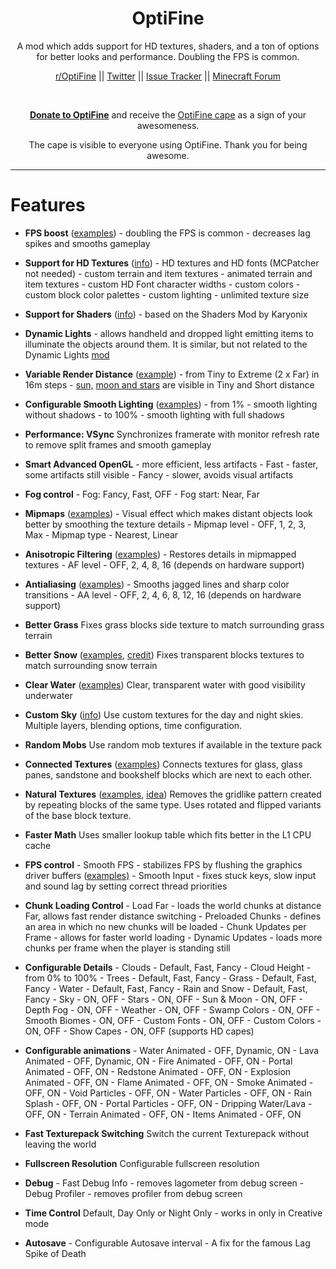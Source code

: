 <div align="center">
  <h1>OptiFine</h1>

  A mod which adds support for HD textures, shaders, and a ton of options for better looks and performance. Doubling the FPS is common.

  [r/OptiFine](https://www.minecraftforum.net/linkout?remoteUrl=https%253a%252f%252fwww.reddit.com%252fr%252fOptifine%252f") || [Twitter](https://twitter.com/sp614x) || [Issue Tracker](https://github.com/sp614x/optifine/issues) || [Minecraft Forum](https://www.minecraftforum.net/forums/mapping-and-modding-java-edition/minecraft-mods/1272953-optifine-hd-fps-boost-dynamic-lights-shaders-and)

  <br>

  **[Donate to OptiFine](https://optifine.net/donate)** and receive the [OptiFine cape](http://i.imgur.com/zXIkv.png) as a sign of your awesomeness.

  The cape is visible to everyone using OptiFine. Thank you for being awesome.
</div>

---

# Features

* **FPS boost** ([examples](http://imgur.com/a/4NhyN#0)) - doubling the FPS is common - decreases lag spikes and smooths gameplay

* **Support for HD Textures** (<a href="" target="">info</a>) - HD textures and HD fonts (MCPatcher not needed) - custom terrain and item textures - animated terrain and item textures - custom HD Font character widths - custom colors - custom block color palettes - custom lighting - unlimited texture size

* **Support for Shaders** ([info](http://www.minecraftforum.net/forums/mapping-and-modding/minecraft-mods/1286604-shaders-mod-updated-by-karyonix)) - based on the Shaders Mod by Karyonix

* **Dynamic Lights** - allows handheld and dropped light emitting items to illuminate the objects around them. It is similar, but not related to the Dynamic Lights [mod](http://www.minecraftforum.net/forums/mapping-and-modding/minecraft-mods/1272478-dynamic-lights)

* **Variable Render Distance** ([example](http://i.imgur.com/qT3P3.png)) - from Tiny to Extreme (2 x Far) in 16m steps - [sun,](http://i.imgur.com/WZCmN.png) [moon and stars](http://i.imgur.com/z9hBK.png) are visible in Tiny and Short distance

* **Configurable Smooth Lighting** ([examples](http://imgur.com/a/q89Qb#0)) - from 1% - smooth lighting without shadows - to 100% - smooth lighting with full shadows

* **Performance: VSync** Synchronizes framerate with monitor refresh rate to remove split frames and smooth gameplay

* **Smart Advanced OpenGL** - more efficient, less artifacts - Fast - faster, some artifacts still visible - Fancy - slower, avoids visual artifacts

* **Fog control** - Fog: Fancy, Fast, OFF - Fog start: Near, Far

* **Mipmaps** ([examples](http://imgur.com/a/7YNwh#0)) - Visual effect which makes distant objects look better by smoothing the texture details - Mipmap level - OFF, 1, 2, 3, Max - Mipmap type - Nearest, Linear

* **Anisotropic Filtering** ([examples](http://imgur.com/a/rtZBx#0)) - Restores details in mipmapped textures - AF level - OFF, 2, 4, 8, 16 (depends on hardware support)

* **Antialiasing** ([examples](http://imgur.com/a/rtZBx#0)) - Smooths jagged lines and sharp color transitions - AA level - OFF, 2, 4, 6, 8, 12, 16 (depends on hardware support)

* **Better Grass** Fixes grass blocks side texture to match surrounding grass terrain

* **Better Snow** ([examples](http://imgur.com/a/FkoDA#0), [credit](/linkout?remoteUrl=http%253a%252f%252fwww.reddit.com%252fr%252fMinecraft%252fcomments%252fnbtzv%252fshall_i_continue_with_this_simple_change%252f)) Fixes transparent blocks textures to match surrounding snow terrain

* **Clear Water** ([examples](http://imgur.com/a/en4Yf#0)) Clear, transparent water with good visibility underwater

* **Custom Sky** (<a href="" target="">info</a>) Use custom textures for the day and night skies. Multiple layers, blending options, time configuration.

* **Random Mobs** Use random mob textures if available in the texture pack

* **Connected Textures** ([examples](http://imgur.com/a/YQz3b#0)) Connects textures for glass, glass panes, sandstone and bookshelf blocks which are next to each other.

* **Natural Textures** ([examples](http://imgur.com/a/A6ujp#0), [idea](http://www.minecraftforum.net/topic/468764-)) Removes the gridlike pattern created by repeating blocks of the same type. Uses rotated and flipped variants of the base block texture.

* **Faster Math** Uses smaller lookup table which fits better in the L1 CPU cache

* **FPS control** - Smooth FPS - stabilizes FPS by flushing the graphics driver buffers ([examples)](http://imgur.com/a/QsOdl#0) - Smooth Input - fixes stuck keys, slow input and sound lag by setting correct thread priorities

* **Chunk Loading Control** - Load Far - loads the world chunks at distance Far, allows fast render distance switching - Preloaded Chunks - defines an area in which no new chunks will be loaded - Chunk Updates per Frame - allows for faster world loading - Dynamic Updates - loads more chunks per frame when the player is standing still

* **Configurable Details** - Clouds - Default, Fast, Fancy - Cloud Height - from 0% to 100% - Trees - Default, Fast, Fancy - Grass - Default, Fast, Fancy - Water - Default, Fast, Fancy - Rain and Snow - Default, Fast, Fancy - Sky - ON, OFF - Stars - ON, OFF - Sun & Moon - ON, OFF - Depth Fog - ON, OFF - Weather - ON, OFF - Swamp Colors - ON, OFF - Smooth Biomes - ON, OFF - Custom Fonts - ON, OFF - Custom Colors - ON, OFF - Show Capes - ON, OFF (supports HD capes)

* **Configurable animations** - Water Animated - OFF, Dynamic, ON - Lava Animated - OFF, Dynamic, ON - Fire Animated - OFF, ON - Portal Animated - OFF, ON - Redstone Animated - OFF, ON - Explosion Animated - OFF, ON - Flame Animated - OFF, ON - Smoke Animated - OFF, ON - Void Particles - OFF, ON - Water Particles - OFF, ON - Rain Splash - OFF, ON - Portal Particles - OFF, ON - Dripping Water/Lava - OFF, ON - Terrain Animated - OFF, ON - Items Animated - OFF, ON

* **Fast Texturepack Switching** Switch the current Texturepack without leaving the world

* **Fullscreen Resolution** Configurable fullscreen resolution

* **Debug** - Fast Debug Info - removes lagometer from debug screen - Debug Profiler - removes profiler from debug screen

* **Time Control** Default, Day Only or Night Only - works in only in Creative mode

* **Autosave** - Configurable Autosave interval - A fix for the famous Lag Spike of Death
